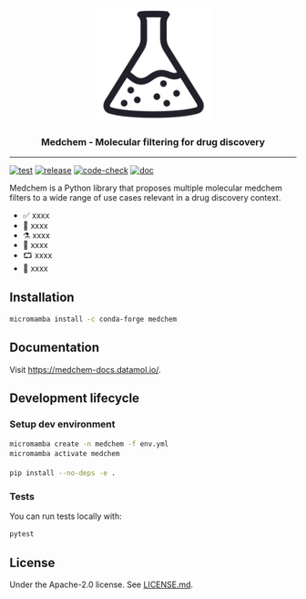 <div align="center">
    <img src="docs/images/logo.png" height="200px">
    <h3>Medchem - Molecular filtering for drug discovery</h3>
</div>

---

[![test](https://github.com/datamol-io/medchem/actions/workflows/test.yml/badge.svg)](https://github.com/datamol-io/medchem/actions/workflows/test.yml)
[![release](https://github.com/datamol-io/medchem/actions/workflows/release.yml/badge.svg)](https://github.com/datamol-io/medchem/actions/workflows/release.yml)
[![code-check](https://github.com/datamol-io/medchem/actions/workflows/code-check.yml/badge.svg)](https://github.com/datamol-io/medchem/actions/workflows/code-check.yml)
[![doc](https://github.com/datamol-io/medchem/actions/workflows/doc.yml/badge.svg)](https://github.com/datamol-io/medchem/actions/workflows/doc.yml)

Medchem is a Python library that proposes multiple molecular medchem filters to a wide range of use cases relevant in a drug discovery context.

- ✅ xxxx
- 🐍 xxxx
- ⚗️ xxxx
- 🧠 xxxx
- ⮔ xxxx
- 🔌 xxxx

## Installation

```bash
micromamba install -c conda-forge medchem
```

## Documentation

Visit <https://medchem-docs.datamol.io/>.

## Development lifecycle

### Setup dev environment

```bash
micromamba create -n medchem -f env.yml
micromamba activate medchem

pip install --no-deps -e .
```

### Tests

You can run tests locally with:

```bash
pytest
```

## License

Under the Apache-2.0 license. See [LICENSE.md](LICENSE.md).
